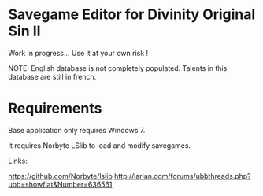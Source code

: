 # Savegame Editor for Divinity Original Sin II

Work in progress... Use it at your own risk !

NOTE: English database is not completely populated. Talents in this database are still in french.

# Requirements

Base application only requires Windows 7.

It requires Norbyte LSlib to load and modify savegames. 

Links:

https://github.com/Norbyte/lslib
http://larian.com/forums/ubbthreads.php?ubb=showflat&Number=636561
